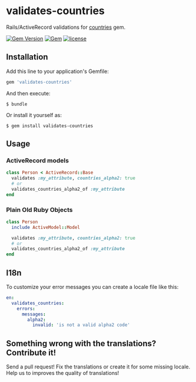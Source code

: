 # validates-countries

Rails/ActiveRecord validations for [countries](https://github.com/hexorx/countries) gem.

[![Gem Version](https://badge.fury.io/rb/validates-countries.svg)](https://badge.fury.io/rb/validates-countries)
[![Gem](https://img.shields.io/gem/dt/validates-countries.svg)]()
[![license](https://img.shields.io/github/license/pedrofurtado/validates-countries.svg)]()

## Installation

Add this line to your application's Gemfile:

```ruby
gem 'validates-countries'
```

And then execute:

    $ bundle

Or install it yourself as:

    $ gem install validates-countries

## Usage

### ActiveRecord models
```ruby
class Person < ActiveRecord::Base
  validates :my_attribute, countries_alpha2: true
  # or
  validates_countries_alpha2_of :my_attribute
end
```

### Plain Old Ruby Objects
```ruby
class Person
  include ActiveModel::Model

  validates :my_attribute, countries_alpha2: true
  # or
  validates_countries_alpha2_of :my_attribute
end
```

## I18n

To customize your error messages you can create a locale file like this:

```yaml
en:
  validates_countries:
    errors:
      messages:
        alpha2:
          invalid: 'is not a valid alpha2 code'
```

## Something wrong with the translations? Contribute it!

Send a pull request! Fix the translations or create it for some missing locale. Help us to improves the quality of translations!
